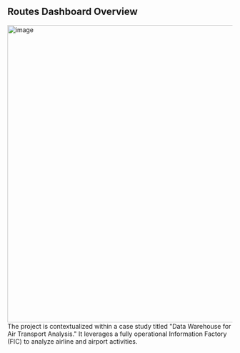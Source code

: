 ## Routes Dashboard Overview
<img width="1189" height="667" alt="image" src="https://github.com/user-attachments/assets/c9dd644f-aa36-4b87-b7e1-7191cf1606e2" />
The project is contextualized within a case study titled "Data Warehouse for Air Transport Analysis." It leverages a fully operational Information Factory (FIC) to analyze airline and airport activities.
